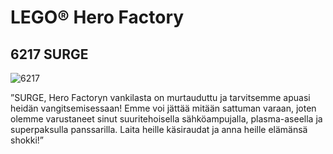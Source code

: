 # LEGO® Hero Factory

## 6217 SURGE

![6217](https://www.lego.com/cdn/product-assets/product.img.pri/6217_prod.jpg)

”SURGE, Hero Factoryn vankilasta on murtauduttu ja tarvitsemme apuasi heidän vangitsemisessaan! Emme voi jättää mitään sattuman varaan, joten olemme varustaneet sinut suuritehoisella sähköampujalla, plasma-aseella ja superpaksulla panssarilla. Laita heille käsiraudat ja anna heille elämänsä shokki!”